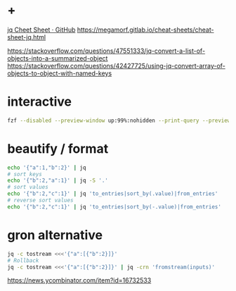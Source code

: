 # +

[jq Cheet Sheet · GitHub](https://gist.github.com/olih/f7437fb6962fb3ee9fe95bda8d2c8fa4)
https://megamorf.gitlab.io/cheat-sheets/cheat-sheet-jq.html

https://stackoverflow.com/questions/47551333/jq-convert-a-list-of-objects-into-a-summarized-object
https://stackoverflow.com/questions/42427725/using-jq-convert-array-of-objects-to-object-with-named-keys

# interactive

```bash
fzf --disabled --preview-window up:99%:nohidden --print-query --preview "<{f} jq {q}" <<< '{"a":"/","b":1}'
```

# beautify / format

```bash
echo '{"a":1,"b":2}' | jq
# sort keys
echo '{"b":2,"a":1}' | jq -S '.'
# sort values
echo '{"b":2,"c":1}' | jq 'to_entries|sort_by(.value)|from_entries'
# reverse sort values
echo '{"b":2,"c":1}' | jq 'to_entries|sort_by(-.value)|from_entries'
```

# gron alternative

```bash
jq -c tostream <<<'{"a":[{"b":2}]}'
# Rollback
jq -c tostream <<<'{"a":[{"b":2}]}' | jq -crn 'fromstream(inputs)'
```

https://news.ycombinator.com/item?id=16732533
